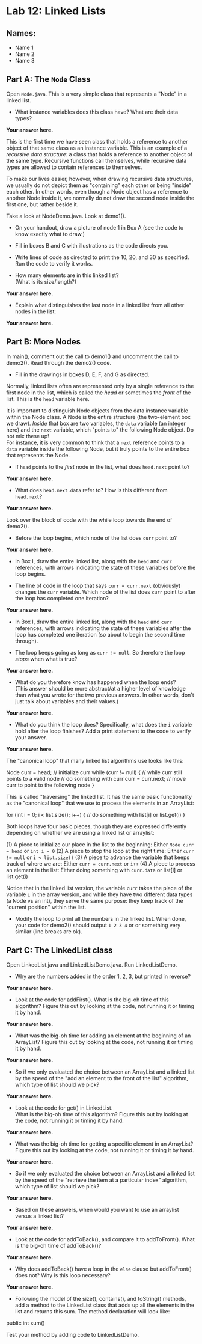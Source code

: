 # Lab 12: Linked Lists

## Names:
- Name 1
- Name 2
- Name 3

## Part A: The `Node` Class

Open `Node.java`.  This is a very simple class that represents
a "Node" in a linked list.

- What instance variables does this class have?  What are their
data types?

__Your answer here.__

This is the first time we have seen class that holds a reference
to another object of that same class as an instance variable.
This is an example of a *recursive data structure*: a class that 
holds a reference to another object of the same type.  Recursive
functions call themselves, while recursive data types are allowed
to contain references to themselves.

To make our lives easier, however, when drawing recursive data 
structures, we usually do not depict them as "containing" each other
or being "inside" each other.  In other words, even though a Node
object has a reference to another Node inside it, we normally do
not draw the second node inside the first one, but rather beside it.

Take a look at NodeDemo.java.  Look at demo1().   

- On your handout, draw a picture of node 1 in Box A (see the
code to know exactly what to draw.)

- Fill in boxes B and C with illustrations as the code directs you.

- Write lines of code as directed to print the 10, 20, and 30
as specified.  Run the code to verify it works.

- How many elements are in this linked list?  
(What is its size/length?)

__Your answer here.__

- Explain what distinguishes the last node in a linked list
from all other nodes in the list:

__Your answer here.__

## Part B: More Nodes

In main(), comment out the call to demo1() and uncomment the 
call to demo2().  Read through the demo2() code.

- Fill in the drawings in boxes D, E, F, and G as directed.

Normally, linked lists often are represented only by a single 
reference to the first node in the list, which is called the
*head* or sometimes the *front* of the list.  This is the `head`
variable here.

It is important to distinguish Node objects from the data instance
variable within the Node class.  A Node is the entire structure
(the two-element box we draw).  *Inside* that box are two variables,
the `data` variable (an integer here) and the `next` variable, 
which "points to" the following Node object.  Do not mix these up!  
For instance, it is very common to think that a `next` reference 
points to a `data` variable inside the following Node, but it
truly points to the entire box that represents the Node.

- If `head` points to the *first* node in the list, what does 
`head.next` point to?

__Your answer here.__

- What does `head.next.data` refer to?  How is this different from
`head.next`?

__Your answer here.__

Look over the block of code with the while loop towards the end
of demo2().  

- Before the loop begins, which node of the list does `curr`
point to?

__Your answer here.__

- In Box I, draw the entire linked list, along with the `head`
  and `curr` references, with arrows indicating the state of
  these variables before the loop begins.

- The line of code in the loop that says `curr = curr.next`
(obviously) changes the `curr` variable.  Which node of the
list does `curr` point to after the loop has completed one
iteration?

__Your answer here.__

- In Box I, draw the entire linked list, along with the `head`
and `curr` references, with arrows indicating the state of
these variables after the loop has completed one iteration
(so about to begin the second time through).

- The loop keeps going as long as `curr != null`.  So therefore
the loop *stops* when what is true?

__Your answer here.__

- What do you therefore know has happened when the loop ends?  
(This answer should be more abstract/at a higher level of 
knowledge than what you wrote for the two previous answers.
In other words, don't just talk about variables and their values.)

__Your answer here.__

- What do you think the loop does?  Specifically, what does 
the `i` variable hold after the loop finishes?  Add a print
statement to the code to verify your answer.

__Your answer here.__

The "canonical loop" that many linked list algorithms use
looks like this:

Node curr = head;            // initialize curr
while (curr != null) {       // while curr still points to a valid node
  // do something with curr
  curr = curr.next;          // move curr to point to the following node
}

This is called "traversing" the linked list.  It has the same
basic functionality as the "canonical loop" that we use to process
the elements in an ArrayList:

for (int i = 0; i < list.size(); i++) {
  // do something with list[i] or list.get(i)
}

Both loops have four basic pieces, though they are 
expressed differently depending on whether we are using
a linked list or arraylist:

(1) A piece to initialize our place in the list to the beginning:
    Either `Node curr = head` or `int i = 0`
(2) A piece to stop the loop at the right time:
    Either `curr != null` or `i < list.size()`
(3) A piece to advance the variable that keeps track of where we are:
    Either `curr = curr.next` or `i++`
(4) A piece to process an element in the list:
    Either doing something with `curr.data` or list[i] or list.get(i)

Notice that in the linked list version, the variable `curr` takes
the place of the variable `i` in the array version, and while they
have two different data types (a Node vs an int), they serve the
same purpose: they keep track of the "current position" within the 
list.

- Modify the loop to print all the numbers in the linked list.
When done, your code for demo2() should output `1 2 3 4` or 
or something very similar (line breaks are ok).

## Part C: The LinkedList class

Open LinkedList.java and LinkedListDemo.java.  Run LinkedListDemo.

- Why are the numbers added in the order 1, 2, 3, but printed
in reverse?

__Your answer here.__

- Look at the code for addFirst().  What is the big-oh time
of this algorithm?  Figure this out by looking at the code,
not running it or timing it by hand.

__Your answer here.__

- What was the big-oh time for adding an element at the 
beginning of an ArrayList?  Figure this out by looking at the code,
not running it or timing it by hand.

__Your answer here.__

- So if we only evaluated the choice between an ArrayList
and a linked list by the speed of the "add an element to the
front of the list" algorithm, which type of list should 
we pick?

__Your answer here.__

- Look at the code for get() in LinkedList.  
What is the big-oh time of this algorithm?  Figure this out 
by looking at the code, not running it or timing it by hand.

__Your answer here.__

- What was the big-oh time for getting a specific
element in an ArrayList?  Figure this out
by looking at the code, not running it or timing it by hand.

__Your answer here.__

- So if we only evaluated the choice between an ArrayList
and a linked list by the speed of the "retrieve the item
at a particular index" algorithm, which type of list should
we pick?

__Your answer here.__

- Based on these answers, when would you want to use
an arraylist versus a linked list?

__Your answer here.__

- Look at the code for addToBack(), and compare it to
addToFront().  What is the big-oh time of addToBack()?

__Your answer here.__

- Why does addToBack() have a loop in the `else` clause
but addToFront() does not?  Why is this loop necessary?

__Your answer here.__

- Following the model of the size(), contains(), and
toString() methods, add a method to the LinkedList class
that adds up all the elements in the list and returns
this sum.  The method declaration will look like:

public int sum() 

Test your method by adding code to LinkedListDemo.
